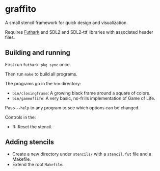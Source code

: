 # graffito

A small stencil framework for quick design and visualization.

Requires [Futhark](http://futhark-lang.org) and SDL2 and SDL2-ttf
libraries with associated header files.


## Building and running

First run `futhark pkg sync` once.

Then run `make` to build all programs.

The programs go in the `bin` directory:

- `bin/closingframe`: A growing black frame around a square of colors.
- `bin/gameoflife`: A very basic, no-frills implementation of Game of Life.

Pass `--help` to any program to see which options can be changed.

Controls in the:

- R: Reset the stencil.


## Adding stencils

- Create a new directory under `stencils/` with a `stencil.fut` file and
  a Makefile.
- Extend the root `Makefile`.
